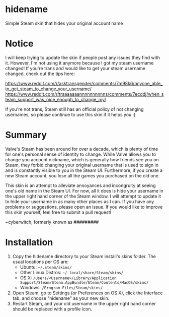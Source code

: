 # hidename
Simple Steam skin that hides your original account name

# Notice
I will keep trying to update the skin if people post any issues they find with it.  However, I'm not using it anymore because I got my steam username changed!  If you're trans and would like to get your steam username changed, check out the tips here:

https://www.reddit.com/r/asktransgender/comments/7m98k6/anyone_able_to_get_steam_to_change_your_username/
https://www.reddit.com/r/traaaaaaannnnnnnnnns/comments/7ecddj/when_steam_support_was_nice_enough_to_change_my/

If you're not trans, Steam still has an official policy of not changing usernames, so please continue to use this skin if it helps you :)

# Summary
Valve's Steam has been around for over a decade, which is plenty of time for one's personal sense of identity to change.
While Valve allows you to change you account nickname, which is generally how friends see you on Steam, they forbid changing
your original username that is used to sign in and is constantly visible to you in the Steam UI.  Furthermore, if you create
a new Steam account, you lose all the games you purchased on the old one.

This skin is an attempt to alleviate annoyances and incongruity at seeing one's old name in the Steam UI.  For now, all it
does is hide your username in the upper right hand corner of the Steam window.  I will attempt to update it to hide your
username in as many other places as I can.  If you have any problems or suggestions, please open an issue.  If you would like
to improve this skin yourself, feel free to submit a pull request!

~cyberwitch, formerly known as #########

# Installation

1. Copy the hidename directory to your Steam install's skins folder.  The usual locations per OS are:
    * Ubuntu: `~/.steam/skins/`
    * Other Linux Distros: `~/.local/share/Steam/skins/`
    * OS X: `/Users/<Username>/Library/Application Support/Steam/Steam.AppBundle/Steam/Contents/MacOS/skins/`
    * Windows: `/Program Files/Steam/skins/`
2. Open Steam, go to Settings (or Preferences on OS X), click the Interface tab, and choose "hidename" as your new skin.
3. Restart Steam, and your old username in the upper right hand corner should be replaced with a profile icon.
